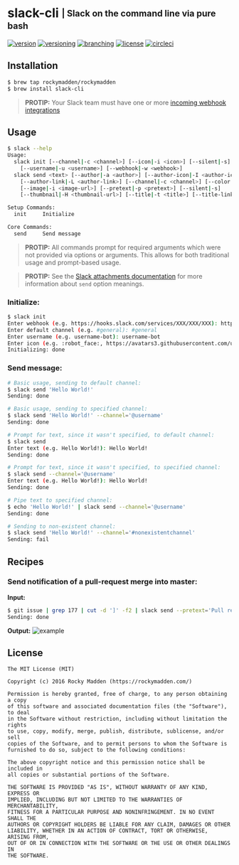 # slack-cli <sub><sup>| Slack on the command line via pure bash</sup></sub>
[![version](http://img.shields.io/badge/version-v0.5.0-blue.svg)](https://github.com/rockymadden/slack-cli/releases)
[![versioning](http://img.shields.io/badge/versioning-semver-blue.svg)](http://semver.org/)
[![branching](http://img.shields.io/badge/branching-github%20flow-blue.svg)](https://guides.github.com/introduction/flow/)
[![license](http://img.shields.io/badge/license-mit-blue.svg)](https://opensource.org/licenses/MIT)
[![circleci](https://circleci.com/gh/rockymadden/slack-cli.svg?style=shield)](https://circleci.com/gh/rockymadden/slack-cli)

## Installation
```bash
$ brew tap rockymadden/rockymadden
$ brew install slack-cli
```
> __PROTIP:__ Your Slack team must have one or more
[incoming webhook integrations](https://api.slack.com/incoming-webhooks)

## Usage

```bash
$ slack --help
Usage:
  slack init [--channel|-c <channel>] [--icon|-i <icon>] [--silent|-s]
    [--username|-u <username>] [--webhook|-w <webhook>]
  slack send <text> [--author|-a <author>] [--author-icon|-I <author-icon-url>]
    [--author-link|-L <author-link>] [--channel|-c <channel>] [--color|-C <color>]
    [--image|-i <image-url>] [--pretext|-p <pretext>] [--silent|-s]
    [--thumbnail|-H <thumbnail-url>] [--title|-t <title>] [--title-link|-l <title-link>]

Setup Commands:
  init     Initialize

Core Commands:
  send     Send message
```

> __PROTIP:__ All commands prompt for required arguments which were not provided via options or
arguments. This allows for both traditional usage and prompt-based usage.

> __PROTIP:__ See the [Slack attachments documentation](https://api.slack.com/docs/attachments) for
more information about `send` option meanings.

### Initialize:

```bash
$ slack init
Enter webhook (e.g. https://hooks.slack.com/services/XXX/XXX/XXX): https://hooks.slack.com/services/XXX/XXX/XXX
Enter default channel (e.g. #general): #general
Enter username (e.g. username-bot): username-bot
Enter icon (e.g. :robot_face:, https://avatars3.githubusercontent.com/u/XXX): :robot_face:
Initializing: done
```

### Send message:

```bash
# Basic usage, sending to default channel:
$ slack send 'Hello World!'
Sending: done

# Basic usage, sending to specified channel:
$ slack send 'Hello World!' --channel='@username'
Sending: done

# Prompt for text, since it wasn't specified, to default channel:
$ slack send
Enter text (e.g. Hello World!): Hello World!
Sending: done

# Prompt for text, since it wasn't specified, to specified channel:
$ slack send --channel='@username'
Enter text (e.g. Hello World!): Hello World!
Sending: done

# Pipe text to specified channel:
$ echo 'Hello World!' | slack send --channel='@username'
Sending: done

# Sending to non-existent channel:
$ slack send 'Hello World!' --channel='#nonexistentchannel'
Sending: fail
```

## Recipes

### Send notification of a pull-request merge into master:

__Input:__
```bash
$ git issue | grep 177 | cut -d ']' -f2 | slack send --pretext='Pull request merged into master:' --color=good --channel="#channel"
Sending: done
```

__Output:__
![example](http://share.rockymadden.com/0s3s231n260k/Image%202015-12-17%20at%2012.11.56%20PM.png)

## License
```
The MIT License (MIT)

Copyright (c) 2016 Rocky Madden (https://rockymadden.com/)

Permission is hereby granted, free of charge, to any person obtaining a copy
of this software and associated documentation files (the "Software"), to deal
in the Software without restriction, including without limitation the rights
to use, copy, modify, merge, publish, distribute, sublicense, and/or sell
copies of the Software, and to permit persons to whom the Software is
furnished to do so, subject to the following conditions:

The above copyright notice and this permission notice shall be included in
all copies or substantial portions of the Software.

THE SOFTWARE IS PROVIDED "AS IS", WITHOUT WARRANTY OF ANY KIND, EXPRESS OR
IMPLIED, INCLUDING BUT NOT LIMITED TO THE WARRANTIES OF MERCHANTABILITY,
FITNESS FOR A PARTICULAR PURPOSE AND NONINFRINGEMENT. IN NO EVENT SHALL THE
AUTHORS OR COPYRIGHT HOLDERS BE LIABLE FOR ANY CLAIM, DAMAGES OR OTHER
LIABILITY, WHETHER IN AN ACTION OF CONTRACT, TORT OR OTHERWISE, ARISING FROM,
OUT OF OR IN CONNECTION WITH THE SOFTWARE OR THE USE OR OTHER DEALINGS IN
THE SOFTWARE.
```
